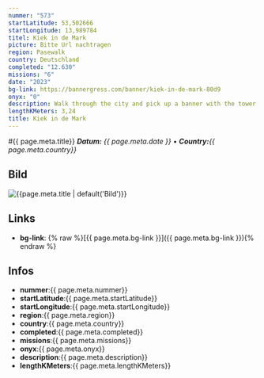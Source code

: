 ```yaml
---
nummer: "573"
startLatitude: 53,502666
startLongitude: 13,989784
titel: Kiek in de Mark
picture: Bitte Url nachtragen
region: Pasewalk
country: Deutschland
completed: "12.630"
missions: "6"
date: "2023"
bg-link: https://bannergress.com/banner/kiek-in-de-mark-80d9
onyx: "0"
description: Walk through the city and pick up a banner with the tower in rainbow colours.
lengthKMeters: 3,24
title: Kiek in de Mark
---
```


#{{ page.meta.title}}
_**Datum:** {{ page.meta.date }} • **Country:**{{ page.meta.country}}_

## Bild
![{{page.meta.title | default('Bild')}}]({{page.meta.picture}})

## Links
- **bg-link**: {% raw %}[{{ page.meta.bg-link }}]({{ page.meta.bg-link }}){% endraw %}

## Infos
- **nummer**:{{ page.meta.nummer}}
- **startLatitude**:{{ page.meta.startLatitude}}
- **startLongitude**:{{ page.meta.startLongitude}}
- **region**:{{ page.meta.region}}
- **country**:{{ page.meta.country}}
- **completed**:{{ page.meta.completed}}
- **missions**:{{ page.meta.missions}}
- **onyx**:{{ page.meta.onyx}}
- **description**:{{ page.meta.description}}
- **lengthKMeters**:{{ page.meta.lengthKMeters}}

